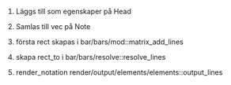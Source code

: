 1. Läggs till som egenskaper på Head
2. Samlas till vec på Note

3. första rect skapas i bar/bars/mod::matrix_add_lines

4. skapa rect_to i bar/bars/resolve::resolve_lines

5. render_notation render/output/elements/elements::output_lines
